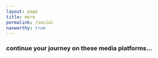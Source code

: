 ```yaml
---
layout: page
title: more
permalink: /social
navworthy: true
---
```

<h3>continue your journey on these media platforms...</h3>